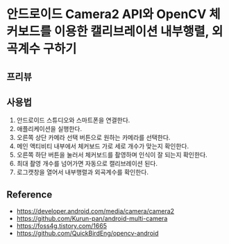 # 안드로이드 Camera2 API와 OpenCV 체커보드를 이용한 캘리브레이션 내부행렬, 외곡계수 구하기

## 프리뷰



## 사용법
1. 안드로이드 스튜디오와 스마트폰을 연결한다.
2. 애플리케이션을 실행한다.
3. 오른쪽 상단 카메라 선택 버튼으로 원하는 카메라를 선택한다.
4. 메인 액티비티 내부에서 체커보드 가로 세로 개수가 맞는지 확인한다.
5. 오른쪽 하단 버튼을 눌러서 체커보드를 촬영하며 인식이 잘 되는지 확인한다.
6. 최대 촬영 개수를 넘어가면 자동으로 캘리브레이션 된다.
7. 로그캣창을 열어서 내부행렬과 외곡계수를 확인한다.


## Reference
- https://developer.android.com/media/camera/camera2
- https://github.com/Kurun-pan/android-multi-camera
- https://foss4g.tistory.com/1665
- https://github.com/QuickBirdEng/opencv-android
